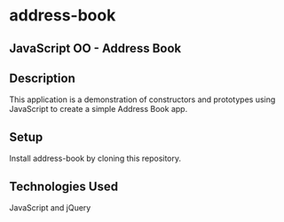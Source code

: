 # address-book




## JavaScript OO - Address Book




## Description

This application is a demonstration of constructors and prototypes using JavaScript to create a simple Address Book app.




## Setup
Install address-book by cloning this repository.





## Technologies Used
JavaScript and jQuery